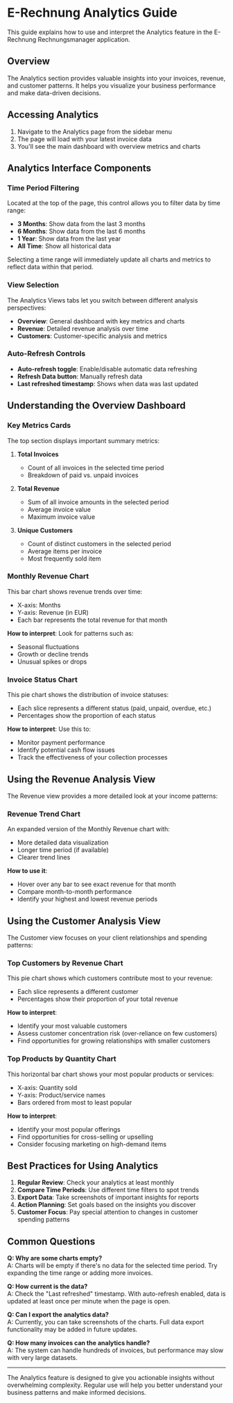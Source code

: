 # E-Rechnung Analytics Guide

This guide explains how to use and interpret the Analytics feature in the E-Rechnung Rechnungsmanager application.

## Overview

The Analytics section provides valuable insights into your invoices, revenue, and customer patterns. It helps you visualize your business performance and make data-driven decisions.

## Accessing Analytics

1. Navigate to the Analytics page from the sidebar menu
2. The page will load with your latest invoice data
3. You'll see the main dashboard with overview metrics and charts

## Analytics Interface Components

### Time Period Filtering

Located at the top of the page, this control allows you to filter data by time range:

- **3 Months**: Show data from the last 3 months
- **6 Months**: Show data from the last 6 months
- **1 Year**: Show data from the last year
- **All Time**: Show all historical data

Selecting a time range will immediately update all charts and metrics to reflect data within that period.

### View Selection

The Analytics Views tabs let you switch between different analysis perspectives:

- **Overview**: General dashboard with key metrics and charts
- **Revenue**: Detailed revenue analysis over time
- **Customers**: Customer-specific analysis and metrics

### Auto-Refresh Controls

- **Auto-refresh toggle**: Enable/disable automatic data refreshing
- **Refresh Data button**: Manually refresh data
- **Last refreshed timestamp**: Shows when data was last updated

## Understanding the Overview Dashboard

### Key Metrics Cards

The top section displays important summary metrics:

1. **Total Invoices**
   - Count of all invoices in the selected time period
   - Breakdown of paid vs. unpaid invoices

2. **Total Revenue**
   - Sum of all invoice amounts in the selected period
   - Average invoice value
   - Maximum invoice value

3. **Unique Customers**
   - Count of distinct customers in the selected period
   - Average items per invoice
   - Most frequently sold item

### Monthly Revenue Chart

This bar chart shows revenue trends over time:
- X-axis: Months
- Y-axis: Revenue (in EUR)
- Each bar represents the total revenue for that month

**How to interpret**: Look for patterns such as:
- Seasonal fluctuations
- Growth or decline trends
- Unusual spikes or drops

### Invoice Status Chart

This pie chart shows the distribution of invoice statuses:
- Each slice represents a different status (paid, unpaid, overdue, etc.)
- Percentages show the proportion of each status

**How to interpret**: Use this to:
- Monitor payment performance
- Identify potential cash flow issues
- Track the effectiveness of your collection processes

## Using the Revenue Analysis View

The Revenue view provides a more detailed look at your income patterns:

### Revenue Trend Chart

An expanded version of the Monthly Revenue chart with:
- More detailed data visualization
- Longer time period (if available)
- Clearer trend lines

**How to use it**:
- Hover over any bar to see exact revenue for that month
- Compare month-to-month performance
- Identify your highest and lowest revenue periods

## Using the Customer Analysis View

The Customer view focuses on your client relationships and spending patterns:

### Top Customers by Revenue Chart

This pie chart shows which customers contribute most to your revenue:
- Each slice represents a different customer
- Percentages show their proportion of your total revenue

**How to interpret**:
- Identify your most valuable customers
- Assess customer concentration risk (over-reliance on few customers)
- Find opportunities for growing relationships with smaller customers

### Top Products by Quantity Chart

This horizontal bar chart shows your most popular products or services:
- X-axis: Quantity sold
- Y-axis: Product/service names
- Bars ordered from most to least popular

**How to interpret**:
- Identify your most popular offerings
- Find opportunities for cross-selling or upselling
- Consider focusing marketing on high-demand items

## Best Practices for Using Analytics

1. **Regular Review**: Check your analytics at least monthly
2. **Compare Time Periods**: Use different time filters to spot trends
3. **Export Data**: Take screenshots of important insights for reports
4. **Action Planning**: Set goals based on the insights you discover
5. **Customer Focus**: Pay special attention to changes in customer spending patterns

## Common Questions

**Q: Why are some charts empty?**  
A: Charts will be empty if there's no data for the selected time period. Try expanding the time range or adding more invoices.

**Q: How current is the data?**  
A: Check the "Last refreshed" timestamp. With auto-refresh enabled, data is updated at least once per minute when the page is open.

**Q: Can I export the analytics data?**  
A: Currently, you can take screenshots of the charts. Full data export functionality may be added in future updates.

**Q: How many invoices can the analytics handle?**  
A: The system can handle hundreds of invoices, but performance may slow with very large datasets.

---

The Analytics feature is designed to give you actionable insights without overwhelming complexity. Regular use will help you better understand your business patterns and make informed decisions. 